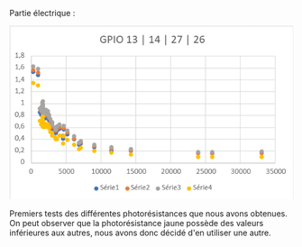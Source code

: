 Partie électrique :

![Ma photo](tests_photores.png)

Premiers tests des différentes photorésistances que nous avons obtenues. On peut observer que la photorésistance jaune possède des valeurs inférieures aux autres, nous avons donc décidé d'en utiliser une autre.
